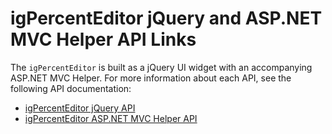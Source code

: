 ﻿<!--
|metadata|
{
    "fileName": "igpercenteditor-jquery-api",
    "controlName": "igEditors",
    "tags": ["API","Editing"]
}
|metadata|
-->

# igPercentEditor jQuery and ASP.NET MVC Helper API Links


The `igPercentEditor` is built as a jQuery UI widget with an accompanying ASP.NET MVC Helper. For more information about each API, see the following API documentation:

-   [igPercentEditor jQuery API](%%jQueryApiUrl%%/ui.igPercentEditor)
-   [igPercentEditor ASP.NET MVC Helper API](Infragistics.Web.Mvc~Infragistics.Web.Mvc.PercentEditorModel.html)

 

 


